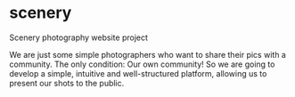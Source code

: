 scenery
=======

Scenery photography website project

We are just some simple photographers who want to share their pics with a community. The only condition: Our own community!
So we are going to develop a simple, intuitive and well-structured platform, allowing us to present our shots to the public.

